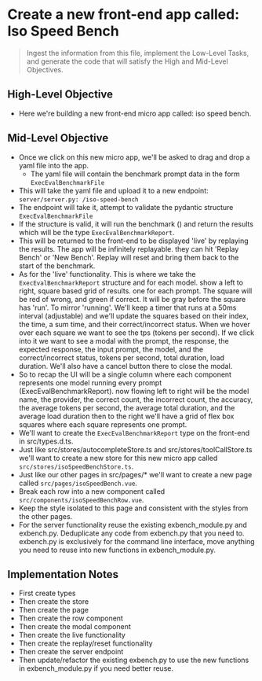 # Create a new front-end app called: Iso Speed Bench
> Ingest the information from this file, implement the Low-Level Tasks, and generate the code that will satisfy the High and Mid-Level Objectives.

## High-Level Objective

- Here we're building a new front-end micro app called: iso speed bench.

## Mid-Level Objective

- Once we click on this new micro app, we'll be asked to drag and drop a yaml file into the app.
  - The yaml file will contain the benchmark prompt data in the form `ExecEvalBenchmarkFile`
- This will take the yaml file and upload it to a new endpoint: `server/server.py: /iso-speed-bench`
- The endpoint will take it, attempt to validate the pydantic structure `ExecEvalBenchmarkFile`
- If the structure is valid, it will run the benchmark () and return the results which will be the type `ExecEvalBenchmarkReport`.
- This will be returned to the front-end to be displayed 'live' by replaying the results. The app will be infinitely replayable. they can hit 'Replay Bench' or 'New Bench'. Replay will reset and bring them back to the start of the benchmark.
- As for the 'live' functionality. This is where we take the `ExecEvalBenchmarkReport` structure and for each model. show a left to right, square based grid of results. one for each prompt. The square will be red of wrong, and green if correct. It will be gray before the square has 'run'. To mirror 'running'. We'll keep a timer that runs at a 50ms interval (adjustable) and we'll update the squares based on their index, the time, a sum time, and their correct/incorrect status. When we hover over each square we want to see the tps (tokens per second). If we click into it we want to see a modal with the prompt, the response, the expected response, the input prompt, the model, and the correct/incorrect status, tokens per second, total duration, load duration. We'll also have a cancel button there to close the modal.
- So to recap the UI will be a single column where each component represents one model running every prompt (ExecEvalBenchmarkReport). now flowing left to right will be the model name, the provider, the correct count, the incorrect count, the accuracy, the average tokens per second, the average total duration, and the average load duration then to the right we'll have a grid of flex box squares where each square represents one prompt.
- We'll want to create the `ExecEvalBenchmarkReport` type on the front-end in src/types.d.ts.
- Just like src/stores/autocompleteStore.ts and src/stores/toolCallStore.ts we'll want to create a new store for this new micro app called `src/stores/isoSpeedBenchStore.ts`.
- Just like our other pages in src/pages/* we'll want to create a new page called `src/pages/isoSpeedBench.vue`.
- Break each row into a new component called `src/components/isoSpeedBenchRow.vue`.
- Keep the style isolated to this page and consistent with the styles from the other pages.
- For the server functionality reuse the existing exbench_module.py and exbench.py. Deduplicate any code from exbench.py that you need to. exbench.py is exclusively for the command line interface, move anything you need to reuse into new functions in exbench_module.py.


## Implementation Notes
- First create types
- Then create the store
- Then create the page
- Then create the row component
- Then create the modal component
- Then create the live functionality
- Then create the replay/reset functionality
- Then create the server endpoint
- Then update/refactor the existing exbench.py to use the new functions in exbench_module.py if you need better reuse.